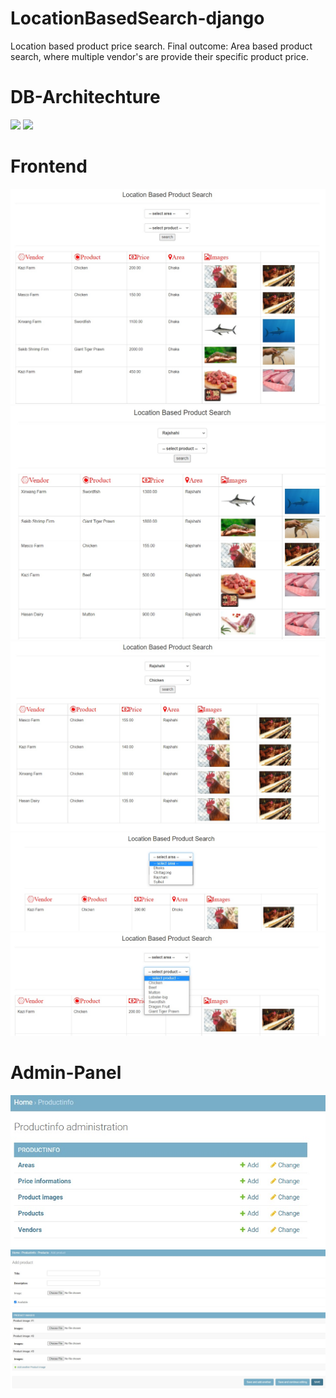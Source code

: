# LocationBasedSearch-django
Location based product price search.
Final outcome: Area based product search, where multiple vendor's are provide their specific product price.

# DB-Architechture
![](ScreenShots/ProductMappinge.jpg)
![](ScreenShots/ProductPriceMappinge.jpg)
# Frontend
![](ScreenShots/LBSscrenshot1.jpg)
![](ScreenShots/LBSscrenshot2.jpg)
![](ScreenShots/LBSscrenshot3.jpg)
![](ScreenShots/LBSscrenshot4.jpg)
![](ScreenShots/LBSscrenshot5.jpg)
# Admin-Panel
![](ScreenShots/LBSadmin1.jpg)
![](ScreenShots/LBSadmin2.jpg)




